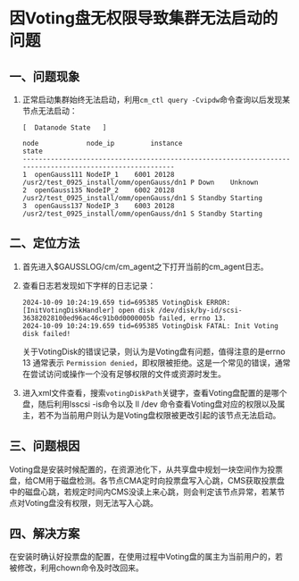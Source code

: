 # 因Voting盘无权限导致集群无法启动的问题

## 一、问题现象
1.  正常启动集群始终无法启动，利用`cm_ctl query -Cvipdw`命令查询以后发现某节点无法启动：
    ```shell
    [  Datanode State   ]

    node            node_ip         instance                                              state
    ---------------------------------------------------------------------------------------------------------
    1  openGauss111 NodeIP_1    6001 20128  /usr2/test_0925_install/omm/openGauss/dn1 P Down    Unknown
    2  openGauss135 NodeIP_2    6002 20128  /usr2/test_0925_install/omm/openGauss/dn1 S Standby Starting
    3  openGauss137 NodeIP_3    6003 20128  /usr2/test_0925_install/omm/openGauss/dn1 S Standby Starting
    ```

## 二、定位方法
1.  首先进入$GAUSSLOG/cm/cm_agent之下打开当前的cm_agent日志。

2.  查看日志若发现如下字样的日志记录：
    ```
    2024-10-09 10:24:19.659 tid=695385 VotingDisk ERROR: [InitVotingDiskHandler] open disk /dev/disk/by-id/scsi-36382028100ed96ac46c91b0d0000005b failed, errno 13.
    2024-10-09 10:24:19.659 tid=695385 VotingDisk FATAL: Init Voting disk failed!
    ```
    关于VotingDisk的错误记录，则认为是Voting盘有问题，值得注意的是errno 13 通常表示 `Permission denied`，即权限被拒绝。这是一个常见的错误，通常在尝试访问或操作一个没有足够权限的文件或资源时发生。

3.  进入xml文件查看，搜索`votingDiskPath`关键字，查看Voting盘配置的是哪个盘，随后利用lsscsi -is命令以及 ll /dev 命令查看Voting盘对应的权限以及属主，若不为当前用户则认为是Voting盘权限被更改引起的该节点无法启动。

## 三、问题根因
Voting盘是安装时候配置的，在资源池化下，从共享盘中规划一块空间作为投票盘，给CM用于磁盘检测。各节点CMA定时向投票盘写入心跳，CMS获取投票盘中的磁盘心跳，若规定时间内CMS没读上来心跳，则会判定该节点异常，若某节点对Voting盘没有权限，则无法写入心跳。

## 四、解决方案
在安装时确认好投票盘的配置，在使用过程中Voting盘的属主为当前用户的，若被修改，利用chown命令及时改回来。